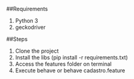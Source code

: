 ##Requirements

1. Python 3
2. geckodriver

##Steps

1. Clone the project
2. Install the libs (pip install -r requirements.txt)
3. Access the features folder on terminal
4. Execute behave or behave cadastro.feature
